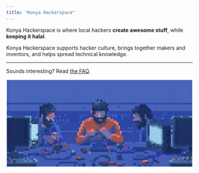 ```yaml
---
title: "Konya Hackerspace"
---
```


Konya Hackerspace is where local hackers **create awesome stuff**, while **keeping it halal**. 

Konya Hackerspace supports hacker culture, brings together makers and inventors, and helps spread technical knowledge.


---

Sounds interesting? Read [the FAQ](/faq).


![](pixel-art.png)